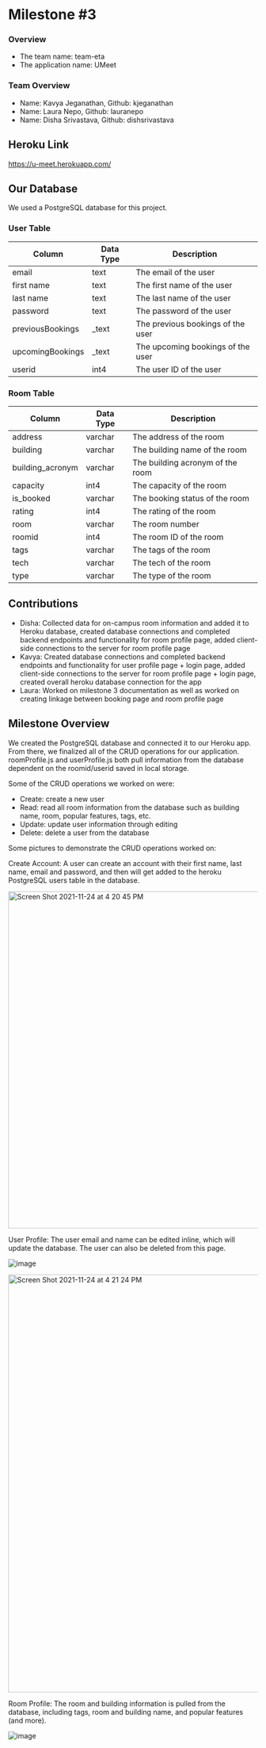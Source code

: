 # Milestone #3

### Overview
- The team name: team-eta
- The application name: UMeet

### Team Overview 
- Name: Kavya Jeganathan, Github: kjeganathan
- Name: Laura Nepo, Github: lauranepo
- Name: Disha Srivastava, Github: dishsrivastava

## Heroku Link
https://u-meet.herokuapp.com/

## Our Database
We used a PostgreSQL database for this project. 
### User Table
| Column            | Data Type | Description                       |
|-------------------|-----------|-----------------------------------|
| email             | text      | The email of the user             |
| first name        | text      | The first name of the user        |
| last name         | text      | The last name of the user         |
| password          | text      | The password of the user          |
| previousBookings  | \_text    | The previous bookings of the user |
| upcomingBookings  | \_text    | The upcoming bookings of the user |
| userid            | int4      | The user ID of the user           |
### Room Table
| Column            | Data Type | Description                       |
|-------------------|-----------|-----------------------------------|
| address           | varchar   | The address of the room           |
| building          | varchar   | The building name of the room     |
| building\_acronym | varchar   | The building acronym of the room  |
| capacity          | int4      | The capacity of the room          |
| is\_booked        | varchar   | The booking status of the room    |
| rating            | int4      | The rating of the room            |
| room              | varchar   | The room number                   |
| roomid            | int4      | The room ID of the room           |
| tags              | varchar   | The tags of the room              |
| tech              | varchar   | The tech of the room              |
| type              | varchar   | The type of the room              |

## Contributions
- Disha: Collected data for on-campus room information and added it to Heroku database, created database connections and completed backend endpoints and functionality for room profile page, added client-side connections to the server for room profile page
- Kavya: Created database connections and completed backend endpoints and functionality for user profile page + login page, added client-side connections to the server for room profile page + login page, created overall heroku database connection for the app
- Laura: Worked on milestone 3 documentation as well as worked on creating linkage between booking page and room profile page

## Milestone Overview

We created the PostgreSQL database and connected it to our Heroku app. From there, we finalized all of the CRUD operations for our application. roomProfile.js and userProfile.js both pull information from the database dependent on the roomid/userid saved in local storage. 

Some of the CRUD operations we worked on were:

- Create: create a new user
- Read: read all room information from the database such as building name, room, popular features, tags, etc. 
- Update: update user information through editing
- Delete: delete a user from the database

Some pictures to demonstrate the CRUD operations worked on:

Create Account:  A user can create an account with their first name, last name, email and password, and then will get added to the heroku PostgreSQL users table in the database.

<img width="680" alt="Screen Shot 2021-11-24 at 4 20 45 PM" src="https://user-images.githubusercontent.com/68821572/143328601-0f4c8a96-68c8-41a4-9202-746d648dc022.png">

User Profile: The user email and name can be edited inline, which will update the database. The user can also be deleted from this page.

![image](https://user-images.githubusercontent.com/26130113/143325725-f7799b8f-9857-43af-8095-66d953ba10a6.png)

<img width="843" alt="Screen Shot 2021-11-24 at 4 21 24 PM" src="https://user-images.githubusercontent.com/68821572/143328610-9f100857-8a34-4283-8537-b2d4b0add067.png">

Room Profile: The room and building information is pulled from the database, including tags, room and building name, and popular features (and more).

![image](https://user-images.githubusercontent.com/26130113/143325801-ffab709e-7f07-4dba-988f-1efd39907f9f.png)
